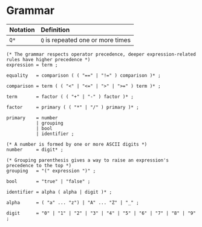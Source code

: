 ﻿# Grammar

| Notation | Definition                        |
|----------|:----------------------------------|
| `Q*`     | `Q` is repeated one or more times |

```ebnf
(* The grammar respects operator precedence, deeper expression-related rules have higher precedence *)
expression = term ;

equality   = comparison ( ( "==" | "!=" ) comparison )* ;

comparison = term ( ( "<" | "<=" | ">" | ">=" ) term )* ;

term       = factor ( ( "+" | "-" ) factor )* ;
          
factor     = primary ( ( "*" | "/" ) primary )* ;

primary    = number
           | grouping
           | bool
           | identifier ;

(* A number is formed by one or more ASCII digits *)
number     = digit* ;

(* Grouping parenthesis gives a way to raise an expression's precedence to the top *)
grouping   = "(" expression ")" ;

bool       = "true" | "false" ;

identifier = alpha ( alpha | digit )* ;

alpha      = ( "a" ... "z") | "A" ... "Z" | "_" ;

digit      = "0" | "1" | "2" | "3" | "4" | "5" | "6" | "7" | "8" | "9" ;
```
